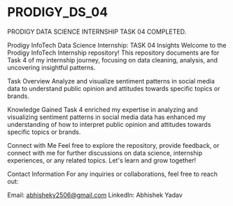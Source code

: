 # PRODIGY_DS_04
PRODIGY DATA SCIENCE INTERNSHIP TASK 04 COMPLETED.

Prodigy InfoTech Data Science Internship: TASK 04  Insights
Welcome to the Prodigy InfoTech Internship repository! This repository documents are for Task 4 of my internship journey, focusing on data cleaning, analysis, and uncovering insightful patterns.

Task Overview
Analyze and visualize sentiment patterns in social media data to understand public opinion and attitudes towards specific topics or brands.

Knowledge Gained
Task 4 enriched my expertise in analyzing and visualizing sentiment patterns in social media data has enhanced my understanding of how to interpret public opinion and attitudes towards specific topics or brands.

Connect with Me
Feel free to explore the repository, provide feedback, or connect with me for further discussions on data science, internship experiences, or any related topics. Let's learn and grow together!

Contact Information
For any inquiries or collaborations, feel free to reach out:

Email: abhisheky2506@gmail.com
LinkedIn: Abhishek Yadav
